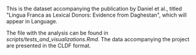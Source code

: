 This is the dataset accompanying the publication by Daniel et al., titled "Lingua Franca as Lexical Donors: Evidence from Daghestan", which will appear in Language.

The file with the analysis can be found in *scripts/tests_and_visualizations.Rmd*.
The data accompanying the project are presented in the CLDF format.
